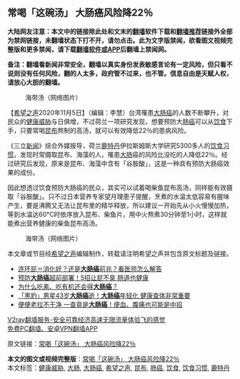  <h2>常喝「这碗汤」 大肠癌风险降22％</h2> <p class="notice"><b>大陆网友注意：本文中的链接除此处和文末的<a href="https://github.com/bannedbook/fanqiang" >翻墙</a>软件下载和<a href="https://github.com/killgcd/justmysocks/blob/master/README.md">翻墙推荐</a>链接外全部为禁网链接，未翻墙状态下打不开，请勿点击。此为文字版禁闻，欲看图文视频完整版和更多禁闻，请下载<a href="https://github.com/bannedbook/fanqiang">翻墙软件或APP</a>后翻墙上禁闻网。</p><p>备注：翻墙看新闻非常安全，翻墙以真实身份发表敏感言论有一定风险，但只看不说则没有任何风险，翻的人太多，政府管不过来，也不管。信息自由是天赋人权，请放心大胆的翻墙。</b></p>  <div class="entry"> <figure><figcaption>海带汤（网络图片）</figcaption></figure> <p>【<span class='wp_keywordlink_affiliate'><a href="https://www.soundofhope.org" title="希望之声" target="_blank">希望之声</a></span>2020年11月5日】（编辑：李慧）台湾罹患<a href="https://www.bannedbook.org/bnews/tag/%E5%A4%A7%E8%82%A0%E7%99%8C/" class="st_tag internal_tag" rel="tag" title="标签 大肠癌 下的日志">大肠癌</a>的人数不断攀升，对民众的<a href="https://www.bannedbook.org/bnews/tag/%E5%81%A5%E5%BA%B7%E5%A8%81%E8%83%81/" class="st_tag internal_tag" rel="tag" title="标签 健康威胁 下的日志">健康威胁</a>与日俱增，不过荷兰一项研究发现，想要预防大<a href="https://www.bannedbook.org/bnews/tag/%E8%82%A0%E7%99%8C/" class="st_tag internal_tag" rel="tag" title="标签 肠癌 下的日志">肠癌</a>可以从<a href="https://www.bannedbook.org/bnews/tag/%e9%a5%ae%e9%a3%9f/" class="st_tag internal_tag" rel="tag" title="标签 饮食 下的日志">饮食</a>下手，只要常喝<a href="https://www.bannedbook.org/bnews/tag/%E6%98%86%E5%B8%83/" class="st_tag internal_tag" rel="tag" title="标签 昆布 下的日志">昆布</a>熬制的高汤，就可以有效降低22％的患病风险。</p> <p>《三立<span class='wp_keywordlink_affiliate'><a href="https://www.bannedbook.org/" title="新闻">新闻</a></span>》综合外媒报导，荷兰<a href="https://www.bannedbook.org/bnews/tag/%E9%B9%BF%E7%89%B9%E4%B8%B9/" class="st_tag internal_tag" rel="tag" title="标签 鹿特丹 下的日志">鹿特丹</a>伊拉斯姆斯大学研究5300多人的<a href="https://www.bannedbook.org/bnews/tag/%E9%A5%AE%E9%A3%9F%E4%B9%A0%E6%83%AF/" class="st_tag internal_tag" rel="tag" title="标签 饮食习惯 下的日志">饮食习惯</a>，发现时常摄取昆布、海藻的人，罹患<a href="https://www.bannedbook.org/bnews/tag/%E5%A4%A7%E8%82%A0/" class="st_tag internal_tag" rel="tag" title="标签 大肠 下的日志">大肠</a>癌的风险比没吃的人降低22％。经过研究后发现，原来是昆布、海藻中含有「谷胺酸」，这是一种具有预防大肠癌效果的成份。</p> <p>因此想透过饮食预防大肠癌的民众，其实可以试着喝柴鱼昆布高汤，同样能有效摄取「谷胺酸」。只不过日本营养专家望月理恵子提醒，烹煮的水温太低容易有腥味产生，要是沸腾又无法让昆布里的精华释放，所以建议一开始先从小火慢慢加热，等到水温达60°C时依序放入昆布、柴鱼片，用中火熬煮30分钟至1小时，这样就能煮出营养健康的柴鱼昆布高汤。</p>  <figure><figcaption> 海带汤（网络图片）</figcaption></figure> <p>本文章或节目经<a href="https://www.bannedbook.org/bnews/tag/%e5%b8%8c%e6%9c%9b%e4%b9%8b%e5%a3%b0/" class="st_tag internal_tag" rel="tag" title="标签 希望之声 下的日志">希望之声</a>编辑制作，转载请注明希望之声并包含原文标题及链接。</p> <ul class='op-related-articles' title='相关阅读'> <li><a href='https://www.bannedbook.org/bnews/lifebaike/20201016/1414863.html' target='_blank'>连环屁＝消化好？还是<b>大肠癌</b>前兆？看医师怎么解答</a></li> <li><a href='https://www.bannedbook.org/bnews/health/20201015/1414145.html' target='_blank'>预防<b>大肠癌</b>超前部署！5招让屁不臭 肠道也健康</a></li> <li><a href='https://www.bannedbook.org/bnews/health/20201014/1413478.html' target='_blank'>为什么吃素、吃有机还会得<b>大肠癌</b>？</a></li> <li><a href='https://www.bannedbook.org/bnews/health/20201006/1408933.html' target='_blank'>「黑豹」男星43岁<b>大肠癌</b>逝！<b>大肠癌</b>年轻化 健康查体非常重要</a></li> <li><a href='https://www.bannedbook.org/bnews/health/20201001/1406157.html' target='_blank'>便便老拉不干净 一查竟是<b>大肠癌</b>！便血、腹痛也可能是中招</a></li> </ul> <p class="texttj"> <a href="https://www.bannedbook.org/forum23/topic22702.html" target="_blank">V2ray翻墙服务-安全可靠经济高速无限流量体验飞的感觉</a><br/> <a href="https://github.com/bannedbook/fanqiang/wiki/%E7%A6%81%E9%97%BB%E7%BD%91%E5%AE%89%E5%8D%93%E7%BF%BB%E5%A2%99%E6%96%B0%E9%97%BBAPP" target="_blank">免费PC翻墙、安卓VPN翻墙APP</a></p><p>原文链接：<a class="src_link"  href="https://www.soundofhope.org/post/270039" target="_blank">常喝「这碗汤」 大肠癌风险降22％</a></p><a name='sharetosocial'></a>       <div><b>本文的图文或视频完整版</b>：<a href='https://www.bannedbook.org/bnews/comments/20201105/1426432.html'>常喝「这碗汤」 大肠癌风险降22％</a></div>  </div><!--END ENTRY--> <div class="postfooter"> <div>本文标签：<a href="https://www.bannedbook.org/bnews/tag/%E5%81%A5%E5%BA%B7%E5%A8%81%E8%83%81/" rel="tag">健康威胁</a>, <a href="https://www.bannedbook.org/bnews/tag/%E5%A4%A7%E8%82%A0/" rel="tag">大肠</a>, <a href="https://www.bannedbook.org/bnews/tag/%E5%A4%A7%E8%82%A0%E7%99%8C/" rel="tag">大肠癌</a>, <a href="https://www.bannedbook.org/bnews/tag/%e5%b8%8c%e6%9c%9b%e4%b9%8b%e5%a3%b0/" rel="tag">希望之声</a>, <a href="https://www.bannedbook.org/bnews/tag/%E6%98%86%E5%B8%83/" rel="tag">昆布</a>, <a href="https://www.bannedbook.org/bnews/tag/%E8%82%A0%E7%99%8C/" rel="tag">肠癌</a>, <a href="https://www.bannedbook.org/bnews/tag/%e9%a5%ae%e9%a3%9f/" rel="tag">饮食</a>, <a href="https://www.bannedbook.org/bnews/tag/%E9%A5%AE%E9%A3%9F%E4%B9%A0%E6%83%AF/" rel="tag">饮食习惯</a>, <a href="https://www.bannedbook.org/bnews/tag/%E9%B9%BF%E7%89%B9%E4%B8%B9/" rel="tag">鹿特丹</a></div>  </div><!--END POSTFOOTER--> 